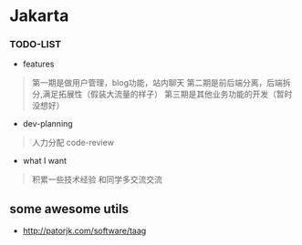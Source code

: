# Jakarta

### TODO-LIST

* features
> 第一期是做用户管理，blog功能，站内聊天
> 第二期是前后端分离，后端拆分,满足拓展性（假装大流量的样子）
> 第三期是其他业务功能的开发（暂时没想好）
* dev-planning
> 人力分配
> code-review
* what I want
> 积累一些技术经验
> 和同学多交流交流
## some awesome utils
- http://patorjk.com/software/taag